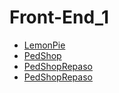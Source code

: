 # Front-End_1
- [LemonPie](https://angelfernandez27.github.io/Front-End_1/C2/)
- [PedShop](https://angelfernandez27.github.io/Front-End_1/petshop/)
- [PedShopRepaso](https://angelfernandez27.github.io/Front-End_1/PetShopRepaso/)
- [PedShopRepaso](https://angelfernandez27.github.io/Front-End_1/pizzeria/)
